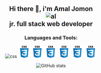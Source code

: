 <div align="center">
  <h2> Hi there 👋, i'm Amal Jomon <br>
    <div>
      <img src="https://media.tenor.com/2uyENRmiUt0AAAAC/coding.gif" alt="al"> 
    </div>
  jr. full stack web developer </h2>

  


<!--
**amaljom/amaljom** is a ✨ _special_ ✨ repository because its `README.md` (this file) appears on your GitHub profile.

Here are some ideas to get you started:

- 🔭 I’m currently working on ...
- 🌱 I’m currently learning ...
- 👯 I’m looking to collaborate on ...
- 🤔 I’m looking for help with ...
- 💬 Ask me about ...
- 📫 How to reach me: <a href="https://linkedin.com/in/amal-jomon" target="blank"><img align="center" src="https://raw.githubusercontent.com/rahuldkjain/github-profile-readme-generator/master/src/images/icons/Social/linked-in-alt.svg" alt="amal-jomon" height="30" width="40" /></a>
- 😄 Pronouns: ...
- ⚡ Fun fact: ...
-->
  <h3>Languages and Tools: </h3>
 <div>
    <a>
      <img src="[https://github.com/devicons/devicon/blob/master/icons/css3/css3-original-wordmark.svg](https://github.com/tandpfun/skill-icons/blob/main/icons/CSS.svg)" alt="css" height="40" width="40"> 
    </a>
   <a>
      <img src="https://github.com/devicons/devicon/blob/master/icons/css3/css3-original-wordmark.svg" alt="html" height="40" width="40"> 
   </a>
   <a>
      <img src="https://github.com/devicons/devicon/blob/master/icons/css3/css3-original-wordmark.svg" alt="cs" height="40" width="40"> 
   </a>
   <a>
      <img src="https://github.com/devicons/devicon/blob/master/icons/css3/css3-original-wordmark.svg" alt="cs" height="40" width="40"> 
   </a>
   <a>
      <img src="https://github.com/devicons/devicon/blob/master/icons/css3/css3-original-wordmark.svg" alt="cs" height="40" width="40"> 
   </a>
   <a>
      <img src="https://github.com/devicons/devicon/blob/master/icons/css3/css3-original-wordmark.svg" alt="cs" height="40" width="40"> 
   </a>
   <a>
      <img src="https://github.com/devicons/devicon/blob/master/icons/css3/css3-original-wordmark.svg" alt="cs" height="40" width="40"> 
   </a>
  </div>

 

![GitHub stats](https://github-readme-stats.vercel.app/api?username=amaljom&show_icons=true)  
</div>
